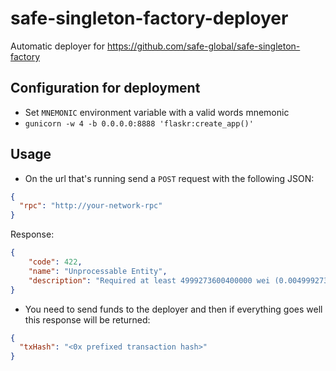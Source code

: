 # safe-singleton-factory-deployer

Automatic deployer for https://github.com/safe-global/safe-singleton-factory

## Configuration for deployment
- Set `MNEMONIC` environment variable with a valid words mnemonic
- `gunicorn -w 4 -b 0.0.0.0:8888 'flaskr:create_app()'`

## Usage

- On the url that's running send a `POST` request with the following JSON:
```json
{
  "rpc": "http://your-network-rpc"
}
```

Response:
```json
{
    "code": 422,
    "name": "Unprocessable Entity",
    "description": "Required at least 4999273600400000 wei (0.0049992736004 eth). Send funds to 0xE1CB04A0fA36DdD16a06ea828007E35e1a3cBC37"
}
```

- You need to send funds to the deployer and then if everything goes well this response will be returned:
```json
{
  "txHash": "<0x prefixed transaction hash>"
}
```

